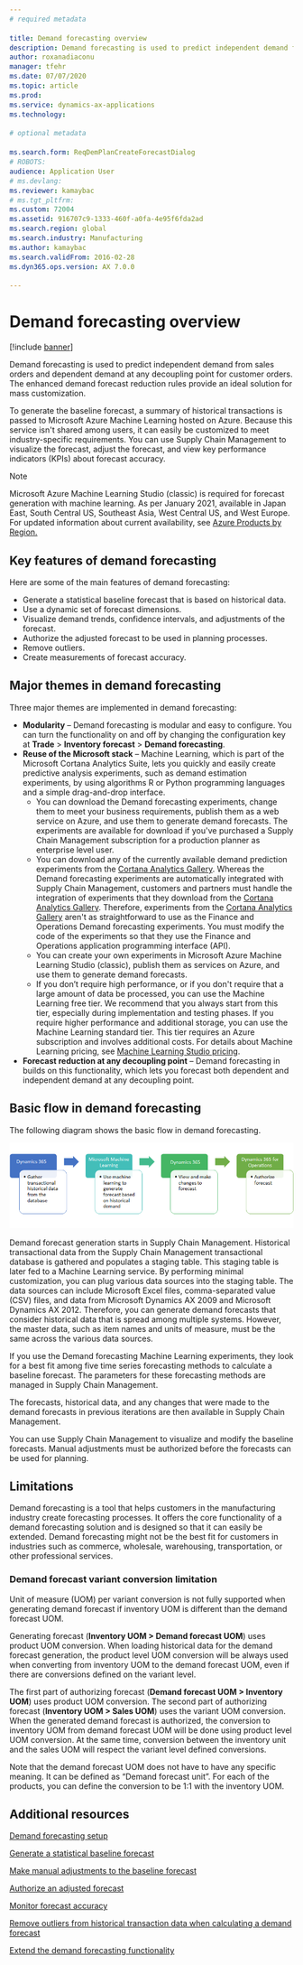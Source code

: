 ```yaml
---
# required metadata

title: Demand forecasting overview
description: Demand forecasting is used to predict independent demand from sales orders and dependent demand at any decoupling point for customer orders. The enhanced demand forecast reduction rules provide an ideal solution for mass customization.
author: roxanadiaconu
manager: tfehr
ms.date: 07/07/2020
ms.topic: article
ms.prod: 
ms.service: dynamics-ax-applications
ms.technology: 

# optional metadata

ms.search.form: ReqDemPlanCreateForecastDialog
# ROBOTS: 
audience: Application User
# ms.devlang: 
ms.reviewer: kamaybac
# ms.tgt_pltfrm: 
ms.custom: 72004
ms.assetid: 916707c9-1333-460f-a0fa-4e95f6fda2ad
ms.search.region: global
ms.search.industry: Manufacturing
ms.author: kamaybac
ms.search.validFrom: 2016-02-28
ms.dyn365.ops.version: AX 7.0.0

---
```


# Demand forecasting overview

[!include [banner](../includes/banner.md)]

Demand forecasting is used to predict independent demand from sales orders and dependent demand at any decoupling point for customer orders. The enhanced demand forecast reduction rules provide an ideal solution for mass customization.

To generate the baseline forecast, a summary of historical transactions is passed to Microsoft Azure Machine Learning hosted on Azure. Because this service isn't shared among users, it can easily be customized to meet industry-specific requirements. You can use Supply Chain Management to visualize the forecast, adjust the forecast, and view key performance indicators (KPIs) about forecast accuracy.

> [!NOTE]
> Microsoft Azure Machine Learning Studio (classic) is required for forecast generation with machine learning. As per January 2021, available in Japan East, South Central US, Southeast Asia, West Central US, and West Europe. For updated information about current availability, see [Azure Products by Region.](https://azure.microsoft.com/global-infrastructure/services/?regions=all&products=machine-learning-studio)

## Key features of demand forecasting
Here are some of the main features of demand forecasting:

-   Generate a statistical baseline forecast that is based on historical data.
-   Use a dynamic set of forecast dimensions.
-   Visualize demand trends, confidence intervals, and adjustments of the forecast.
-   Authorize the adjusted forecast to be used in planning processes.
-   Remove outliers.
-   Create measurements of forecast accuracy.

## Major themes in demand forecasting
Three major themes are implemented in demand forecasting:

-   **Modularity** – Demand forecasting is modular and easy to configure. You can turn the functionality on and off by changing the configuration key at **Trade** &gt; **Inventory forecast** &gt; **Demand forecasting**.
-   **Reuse of the Microsoft stack** – Machine Learning, which is part of the Microsoft Cortana Analytics Suite, lets you quickly and easily create predictive analysis experiments, such as demand estimation experiments, by using algorithms R or Python programming languages and a simple drag-and-drop interface.
    -   You can download the Demand forecasting experiments, change them to meet your business requirements, publish them as a web service on Azure, and use them to generate demand forecasts. The experiments are available for download if you've purchased a Supply Chain Management subscription for a production planner as enterprise level user.
    -   You can download any of the currently available demand prediction experiments from the [Cortana Analytics Gallery](https://gallery.cortanaanalytics.com/). Whereas the Demand forecasting experiments are automatically integrated with Supply Chain Management, customers and partners must handle the integration of experiments that they download from the [Cortana Analytics Gallery](https://gallery.cortanaanalytics.com/). Therefore, experiments from the [Cortana Analytics Gallery](https://gallery.cortanaanalytics.com/) aren't as straightforward to use as the Finance and Operations Demand forecasting experiments. You must modify the code of the experiments so that they use the Finance and Operations application programming interface (API).
    -   You can create your own experiments in Microsoft Azure Machine Learning Studio (classic), publish them as services on Azure, and use them to generate demand forecasts.
    -   If you don’t require high performance, or if you don't require that a large amount of data be processed, you can use the Machine Learning free tier. We recommend that you always start from this tier, especially during implementation and testing phases. If you require higher performance and additional storage, you can use the Machine Learning standard tier. This tier requires an Azure subscription and involves additional costs. For details about Machine Learning pricing, see [Machine Learning Studio pricing](https://aka.ms/machine-learning-price-info).
-   **Forecast reduction at any decoupling point** – Demand forecasting in builds on this functionality, which lets you forecast both dependent and independent demand at any decoupling point.

## Basic flow in demand forecasting
The following diagram shows the basic flow in demand forecasting. 

[![demand forecasting introduction diagram](./media/demand-forecasting-introduction.png)](./media/demand-forecasting-introduction.png)

Demand forecast generation starts in Supply Chain Management. Historical transactional data from the Supply Chain Management transactional database is gathered and populates a staging table. This staging table is later fed to a Machine Learning service. By performing minimal customization, you can plug various data sources into the staging table. The data sources can include Microsoft Excel files, comma-separated value (CSV) files, and data from Microsoft Dynamics AX 2009 and Microsoft Dynamics AX 2012. Therefore, you can generate demand forecasts that consider historical data that is spread among multiple systems. However, the master data, such as item names and units of measure, must be the same across the various data sources.

If you use the Demand forecasting Machine Learning experiments, they look for a best fit among five time series forecasting methods to calculate a baseline forecast. The parameters for these forecasting methods are managed in Supply Chain Management. 

The forecasts, historical data, and any changes that were made to the demand forecasts in previous iterations are then available in Supply Chain Management. 

You can use Supply Chain Management to visualize and modify the baseline forecasts. Manual adjustments must be authorized before the forecasts can be used for planning.

## Limitations
Demand forecasting is a tool that helps customers in the manufacturing industry create forecasting processes. It offers the core functionality of a demand forecasting solution and is designed so that it can easily be extended. Demand forecasting might not be the best fit for customers in industries such as commerce, wholesale, warehousing, transportation, or other professional services.

### Demand forecast variant conversion limitation

Unit of measure (UOM) per variant conversion is not fully supported when generating demand forecast if inventory UOM is different than the demand forecast UOM.

Generating forecast (**Inventory UOM > Demand forecast UOM**) uses product UOM conversion. When loading historical data for the demand forecast generation, the product level UOM conversion will be always used when converting from inventory UOM to the demand forecast UOM, even if there are conversions defined on the variant level.

The first part of authorizing forecast (**Demand forecast UOM > Inventory UOM**) uses product UOM conversion. The second part of authorizing forecast (**Inventory UOM > Sales UOM**) uses the variant UOM conversion. When the generated demand forecast is authorized, the conversion to inventory UOM from demand forecast UOM will be done using product level UOM conversion. At the same time, conversion between the inventory unit and the sales UOM will respect the variant level defined conversions.

Note that the demand forecast UOM does not have to have any specific meaning. It can be defined as “Demand forecast unit”. For each of the products, you can define the conversion to be 1:1 with the inventory UOM.

Additional resources
--------

[Demand forecasting setup](demand-forecasting-setup.md)

[Generate a statistical baseline forecast](generate-statistical-baseline-forecast.md)

[Make manual adjustments to the baseline forecast](manual-adjustments-baseline-forecast.md)

[Authorize an adjusted forecast](authorize-adjusted-forecast.md)

[Monitor forecast accuracy](monitor-forecast-accuracy.md)

[Remove outliers from historical transaction data when calculating a demand forecast](remove-historical-outliers-calculating-demand-forecast.md)

[Extend the demand forecasting functionality](https://www.youtube.com/watch?v=4OIKIXLiNjI&feature=youtu.be)




